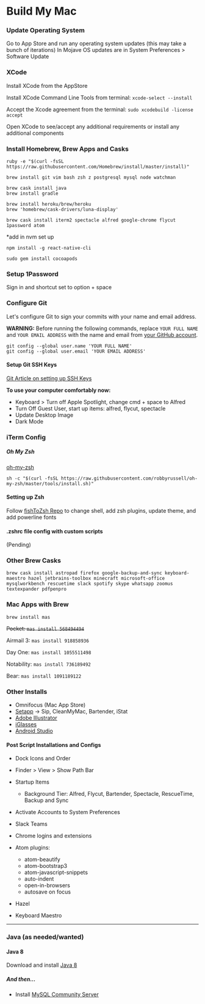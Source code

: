 # Build My Mac

### Update Operating System

Go to App Store and run any operating system updates (this may take a bunch of iterations)
In Mojave OS updates are in System Preferences > Software Update

### XCode

Install XCode from the AppStore

Install XCode Command Line Tools from terminal: `xcode-select --install`

Accept the Xcode agreement from the terminal: `sudo xcodebuild -license accept`

Open XCode to see/accept any additional requirements or install any additional components


### Install Homebrew, Brew Apps and Casks
```
ruby -e "$(curl -fsSL https://raw.githubusercontent.com/Homebrew/install/master/install)"
```

```
brew install git vim bash zsh z postgresql mysql node watchman
```

```
brew cask install java
brew install gradle
```

```
brew install heroku/brew/heroku
brew 'homebrew/cask-drivers/luna-display'
```

```
brew cask install iterm2 spectacle alfred google-chrome flycut 1password atom
```

*add in nvm set up

```
npm install -g react-native-cli
```

```
sudo gem install cocoapods
```

### Setup 1Password
Sign in and shortcut set to option + space


### Configure Git
Let's configure Git to sign your commits with your name and email address.

**WARNING:** Before running the following commands, replace `YOUR FULL NAME` and `YOUR EMAIL ADDRESS` with the name and email from [your GitHub account](https://github.com/settings/profile).

```
git config --global user.name 'YOUR FULL NAME'
git config --global user.email 'YOUR EMAIL ADDRESS'
```

#### Setup Git SSH Keys
[Git Article on setting up SSH Keys](https://help.github.com/articles/connecting-to-github-with-ssh/)


**To use your computer comfortably now:**
- Keyboard > Turn off Apple Spotlight, change cmd + space to Alfred
- Turn Off Guest User, start up items: alfred, flycut, spectacle
- Update Desktop Image
- Dark Mode


### iTerm Config

##### Oh My Zsh
[oh-my-zsh](https://github.com/robbyrussell/oh-my-zsh)

```
sh -c "$(curl -fsSL https://raw.githubusercontent.com/robbyrussell/oh-my-zsh/master/tools/install.sh)"
```

#### Setting up Zsh
Follow [fishToZsh Repo](https://github.com/thacherT1D/fishToZsh) to change shell, add zsh plugins, update theme, and add powerline fonts

#### .zshrc file config with custom scripts
(Pending)

### Other Brew Casks
```brew cask install astropad firefox google-backup-and-sync keyboard-maestro hazel jetbrains-toolbox minecraft microsoft-office mysqlworkbench rescuetime slack spotify skype whatsapp zoomus textexpander pdfpenpro```

### Mac Apps with Brew
```brew install mas```

~~Pocket:  ```mas install 568494494```~~

Airmail 3: ```mas install 918858936```

Day One: ```mas install 1055511498```

Notability: ```mas install 736189492```

Bear: ```mas install 1091189122```

### Other Installs
- Omnifocus (Mac App Store)
- [Setapp](https://setapp.com)
    -> Sip, CleanMyMac, Bartender, iStat
- [Adobe Illustrator]()
- [iGlasses](https://www.ecamm.com/mac/iglasses/)
- [Android Studio](https://developer.android.com/studio/install#mac)

#### Post Script Installations and Configs
- Dock Icons and Order
- Finder > View > Show Path Bar
- Startup Items 
    - Background Tier: Alfred, Flycut, Bartender, Spectacle, RescueTime, Backup and Sync
- Activate Accounts to System Preferences
- Slack Teams

- Chrome logins and extensions

- Atom plugins:
  - atom-beautify
  - atom-bootstrap3
  - atom-javascript-snippets
  - auto-indent
  - open-in-browsers
  - autosave on focus

- Hazel
- Keyboard Maestro

<hr>


### Java (as needed/wanted)
#### Java 8
Download and install [Java 8](http://www.oracle.com/technetwork/java/javase/downloads/jdk8-downloads-2133151.html)

##### And then... 
- Install [MySQL Community Server](https://dev.mysql.com/downloads/mysql/)


